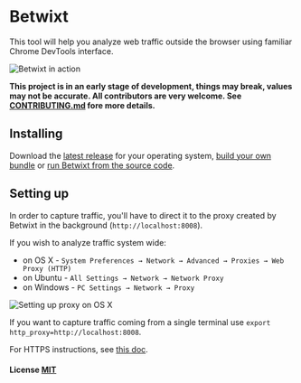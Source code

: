 # Betwixt

This tool will help you analyze web traffic outside the browser using familiar Chrome DevTools interface.

![Betwixt in action](http://i.imgur.com/ccgmL2C.gif)

**This project is in an early stage of development, things may break, values may not be accurate. All contributors are very welcome. See [CONTRIBUTING.md](CONTRIBUTING.md) fore more details.**

## Installing

Download the [latest release](https://github.com/kdzwinel/betwixt/releases/latest) for your operating system, [build your own bundle](docs/building.md) or [run Betwixt from the source code](docs/building.md).

## Setting up

In order to capture traffic, you'll have to direct it to the proxy created by Betwixt in the background (`http://localhost:8008`).

If you wish to analyze traffic system wide:
- on OS X - `System Preferences → Network → Advanced → Proxies → Web Proxy (HTTP)`
- on Ubuntu - `All Settings → Network → Network Proxy`
- on Windows - `PC Settings → Network → Proxy`

![Setting up proxy on OS X](http://i.imgur.com/QL3cE6L.png)

If you want to capture traffic coming from a single terminal use `export http_proxy=http://localhost:8008`.

For HTTPS instructions, see [this doc](docs/https.md).

#### License [MIT](LICENSE.md)
